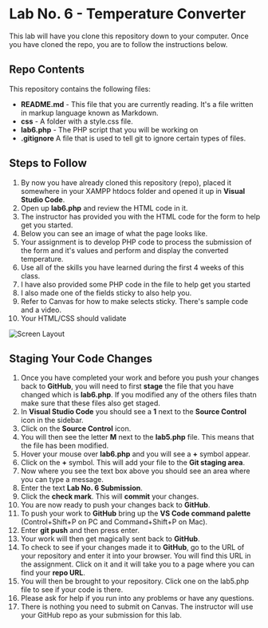 # Lab No. 6 - Temperature Converter

This lab will have you clone this repository down to your computer. Once you have cloned the repo, you are to follow the instructions below.

## Repo Contents

This repository contains the following files:

- **README.md** - This file that you are currently reading. It's a file written in markup language known as Markdown.
- **css** - A folder with a style.css file.
- **lab6.php** - The PHP script that you will be working on
- **.gitignore** A file that is used to tell git to ignore certain types of files.

## Steps to Follow

1. By now you have already cloned this repository (repo), placed it somewhere in your XAMPP htdocs folder and opened it up in **Visual Studio Code**.
2. Open up **lab6.php** and review the HTML code in it.
3. The instructor has provided you with the HTML code for the form to help get you started.
4. Below you can see an image of what the page looks like.
5. Your assignment is to develop PHP code to process the submission of the form and it's values and perform and display the converted temperature.
6. Use all of the skills you have learned during the first 4 weeks of this class.   
7. I have also provided some PHP code in the file to help get you started
8. I also made one of the fields sticky to also help you.
9. Refer to Canvas for how to make selects sticky. There's sample code and a video.
10. Your HTML/CSS should validate

![Screen Layout](https://s3.amazonaws.com/ctec-assets/lab6_screen.png)

## Staging Your Code Changes

1. Once you have completed your work and before you push your changes back to **GitHub**, you will need to first **stage** the file that you have changed which is **lab6.php**. If you modified any of the others files thatn make sure that these files also get staged.
2. In **Visual Studio Code** you should see a **1** next to the **Source Control** icon in the sidebar.
3. Click on the **Source Control** icon.
4. You will then see the letter **M** next to the **lab5.php** file. This means that the file has been modified.
5. Hover your mouse over **lab6.php** and you will see a **+** symbol appear.
6. Click on the **+** symbol. This will add your file to the **Git staging area**.
7. Now where you see the text box above you should see an area where you can type a message.
8. Enter the text **Lab No. 6 Submission**.
9. Click the **check mark**. This will **commit** your changes.
10. You are now ready to push your changes back to **GitHub**.
11. To push your work to **GitHub** bring up the **VS Code command palette** (Control+Shift+P on PC and Command+Shift+P on Mac).
12. Enter **git push** and then press enter.
13. Your work will then get magically sent back to **GitHub**.
14. To check to see if your changes made it to **GitHub**, go to the URL of your repository and enter it into your browser. You will find this URL in the assignment. Click on it and it will take you to a page where you can find your **repo URL**.
15. You will then be brought to your repository. Click one on the lab5.php file to see if your code is there.
16. Please ask for help if you run into any problems or have any questions.
17. There is nothing you need to submit on Canvas. The instructor will use your GitHub repo as your submission for this lab.
